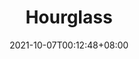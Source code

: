 ---
title: "Hourglass"
date: 2021-10-07T00:12:48+08:00
draft: true
preview: "/images/projects/hourglass/intro_preview.jpg"
projecttype: "Side"
teamsize: 7
toolsused: ["Unity", "C#"]
role: "Game Programmer"
type: "page"
layout: "projects/hourglass"
order: 1
---